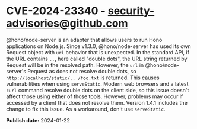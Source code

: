 # CVE-2024-23340 - security-advisories@github.com

@hono/node-server is an adapter that allows users to run Hono applications on Node.js. Since v1.3.0, @hono/node-server has used its own Request object with `url` behavior that is unexpected. In the standard API, if the URL contains `..`, here called "double dots", the URL string returned by Request will be in the resolved path. However, the `url` in @hono/node-server's Request as does not resolve double dots, so `http://localhost/static/.. /foo.txt` is returned. This causes vulnerabilities when using `serveStatic`. Modern web browsers and a latest `curl` command resolve double dots on the client side, so this issue doesn't affect those using either of those tools. However, problems may occur if accessed by a client that does not resolve them. Version 1.4.1 includes the change to fix this issue. As a workaround, don't use `serveStatic`.



**Publish date:** 2024-01-22

